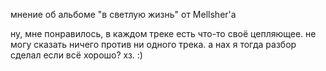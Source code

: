 мнение об альбоме "в светлую жизнь" от Mellsher'а

ну, мне понравилось, в каждом треке есть что-то своё цепляющее. не могу сказать ничего против ни одного трека. а нах я тогда разбор сделал если всё хорошо? хз. :)

